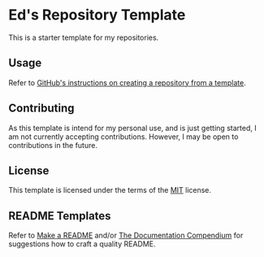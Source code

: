 # Ed's Repository Template

This is a starter template for my repositories.

## Usage

Refer to [GitHub's instructions on creating a repository from a template](https://help.github.com/en/github/creating-cloning-and-archiving-repositories/creating-a-repository-from-a-template).

## Contributing

As this template is intend for my personal use, and is just getting started, I am not currently accepting contributions. However, I may be open to contributions in the future.

## License

This template is licensed under the terms of the [MIT](https://choosealicense.com/licenses/mit/) license.

## README Templates

Refer to [Make a README](https://www.makeareadme.com/) and/or [The Documentation Compendium](https://github.com/kylelobo/The-Documentation-Compendium/tree/master/en/README_TEMPLATES) for suggestions how to craft a quality README.
